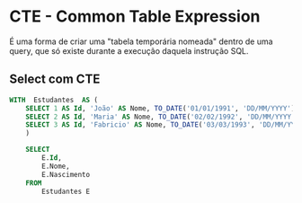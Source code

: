 # CTE - Common Table Expression

É uma forma de criar uma "tabela temporária nomeada" dentro de uma query, que só existe durante a execução daquela instrução SQL.

## Select com CTE
``` sql
WITH  Estudantes  AS (
    SELECT 1 AS Id, 'João' AS Nome, TO_DATE('01/01/1991', 'DD/MM/YYYY') AS Nascimento FROM DUAL UNION ALL
    SELECT 2 AS Id, 'Maria' AS Nome, TO_DATE('02/02/1992', 'DD/MM/YYYY') AS Nascimento FROM DUAL UNION ALL
	SELECT 3 AS Id, 'Fabricio' AS Nome, TO_DATE('03/03/1993', 'DD/MM/YYYY') AS Nascimento FROM DUAL
    )

    SELECT
		E.Id,
		E.Nome,
		E.Nascimento
    FROM
		Estudantes E
```